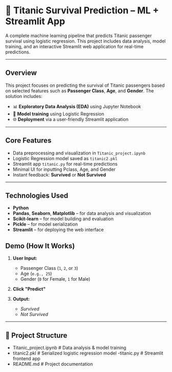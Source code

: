 # 🚢 Titanic Survival Prediction – ML + Streamlit App

A complete machine learning pipeline that predicts Titanic passenger survival using logistic regression. This project includes data analysis, model training, and an interactive Streamlit web application for real-time predictions.

---

##  Overview

This project focuses on predicting the survival of Titanic passengers based on selected features such as **Passenger Class**, **Age**, and **Gender**. The solution includes:

- 📊 **Exploratory Data Analysis (EDA)** using Jupyter Notebook
- 🧠 **Model training** using Logistic Regression
- 🌐 **Deployment** via a user-friendly Streamlit application

---

##  Core Features

-  Data preprocessing and visualization in `Titanic_project.ipynb`
-  Logistic Regression model saved as `titanic2.pkl`
-  Streamlit app `titanic.py` for real-time predictions
-  Minimal UI for inputting Pclass, Age, and Gender
-  Instant feedback: **Survived** or **Not Survived**

---
##  Technologies Used

- **Python**
- **Pandas**, **Seaborn**, **Matplotlib** – for data analysis and visualization
- **Scikit-learn** – for model building and evaluation
- **Pickle** – for model serialization
- **Streamlit** – for deploying the web interface
  
##  Demo (How It Works)

1. **User Input:**
   - Passenger Class (`1`, `2`, or `3`)
   - Age (`e.g., 25`)
   - Gender (`0` for Female, `1` for Male)

2. **Click "Predict"**

3. **Output:**
   -  *Survived*
   -  *Not Survived*

---

## 📁 Project Structure
  - Titanic_project.ipynb # Data analysis & model training
  - titanic2.pkl # Serialized logistic regression model
  -titanic.py # Streamlit frontend app
  - README.md # Project documentation
